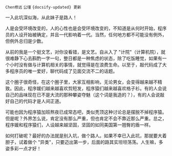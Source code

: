 `Chen修远` `公瑾` `{docsify-updated} 更新`

一入此坑深似海，从此妹子是路人！

人是会受环境改变的，人的心性也是会受环境改变的，不知道是从何时开始，程序员的人设开始被确定，并且一代影响着一代。当然，任何地方都不可能没有例外，但例外总归是少数。

从前的我是一个挺文艺，对你没看错，是文艺。自从入了 "计院"（计算机院），就很难静下心去斟酌一字一句，整日都是一种焦虑的状态，除了吃饭睡觉，如果有一个小时没有做与计算机相关的事情，就觉得是在浪费生命。以至于，敲代码成了大多程序员的唯一爱好，聊代码成了见面交流不二的话题。

这个圈子很奇怪，在这个圈子里，大家互相影响，无论男女，会变得越来越不精致。因此，程序媛们越来越喜欢剪短发，程序猿们越来越喜欢格子衫。有的人会说自己的品味现在已不是大流的那种攀姿夺魅（这个词是我造的？），有的人会说敲好自己的代码才是人间正道。

可能也因为程序猿加班熬夜已成常态吧，类似秃顶这种讨论总是摆脱不掉程序猿。但是呢？外界怎么说，肯定没有那么严重，但也肯定不会不靠近那么严重。总之，程序媛和程序猿们，人设越来越坚固，坚固的如同美国第一翘臀的盾一样。

如何打破呢？最好的办法就是别入坑，做个路人。如果不幸已入此坑，那就要大着胆子，试着做个 "异类"，只要迈出第一步，后面的路其实坦坦荡荡。人生嘛，多姿多彩一点才好！